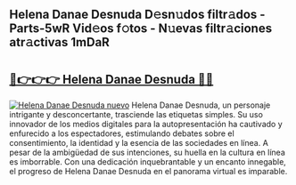 ## Helena Danae Desnuda D𝚎sn𝚞dos filtr𝚊dos - Parts-5wR Vid𝚎os f𝚘tos - N𝚞evas filtr𝚊ciones atr𝚊ctivas 1mDaR

# <h2><a href="http://mb8xr6.tromn.icu/?c=Helena+Danae+Desnuda">🔗👉👉👉 Helena Danae Desnuda 🔗🔗</a></h2>

[![Helena Danae Desnuda nuevo](https://i.imgur.com/pEAQMta.gif)](http://mb8xr6.tromn.icu/?c=Helena+Danae+Desnuda)
Helena Danae Desnuda, un personaje intrigante y desconcertante, trasciende las etiquetas simples. Su uso innovador de los medios digitales para la autopresentación ha cautivado y enfurecido a los espectadores, estimulando debates sobre el consentimiento, la identidad y la esencia de las sociedades en línea. A pesar de la ambigüedad de sus intenciones, su huella en la cultura en línea es imborrable. Con una dedicación inquebrantable y un encanto innegable, el progreso de Helena Danae Desnuda en el panorama virtual es imparable.
